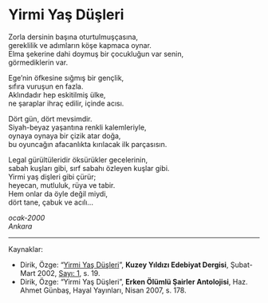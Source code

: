# Yirmi Yaş Düşleri  
  
Zorla dersinin başına oturtulmuşçasına,  
gereklilik ve adımların köşe kapmaca oynar.  
Elma şekerine dahi doymuş bir çocukluğun var senin,  
görmediklerin var.  
  
Ege’nin öfkesine sığmış bir gençlik,  
sıfıra vuruşun en fazla.  
Aklındadır hep eskitilmiş ülke,  
ne şaraplar ihraç edilir, içinde acısı.  
  
Dört gün, dört mevsimdir.  
Siyah-beyaz yaşantına renkli kalemleriyle,  
oynaya oynaya bir çizik atar doğa,  
bu oyuncağın afacanlıkta kırılacak ilk parçasısın.  
  
Legal gürültüleridir öksürükler gecelerinin,  
sabah kuşları gibi, sırf sabahı özleyen kuşlar gibi.  
Yirmi yaş dişleri gibi çürür;  
heyecan, mutluluk, rüya ve tabir.  
Hem onlar da öyle değil miydi,  
dört tane, çabuk ve acılı...  
  
_ocak-2000_  
_Ankara_

---

Kaynaklar:

- Dirik, Özge: “[Yirmi Yaş Düşleri](https://kuzeyyildizi.com/dergi/1/yirmi.yas.dusleri-ozge.dirik)”, **Kuzey Yıldızı Edebiyat Dergisi**, Şubat-Mart 2002, [Sayı: 1](https://kuzeyyildizi.com/files/ky01.pdf), s. 19.
- Dirik, Özge: “Yirmi Yaş Düşleri”, **Erken Ölümlü Şairler Antolojisi**, Haz. Ahmet Günbaş, Hayal Yayınları,
Nisan 2007, s. 178.

